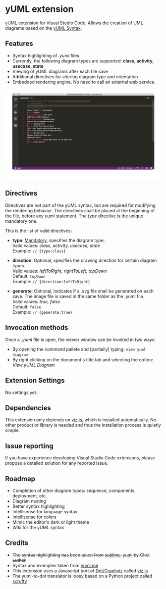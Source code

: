 # yUML extension
yUML extension for Visual Studio Code. Allows the creation of UML diagrams based on the [yUML Syntax](http://yuml.me/).

## Features
* Syntax highlighting of *.yuml* files
* Currently, the following diagram types are supported: **class, activity, usecase, state**
* Viewing of yUML diagrams after each file save
* Additional directives for altering diagram type and orientation
* Embedded rendering engine. No need to call an external web service.

![yUML extension screenshots](images/vscode-yuml.gif)

## Directives
Directives are not part of the yUML syntax, but are required for modifying the rendering behavior.
The directives shall be placed at the beginning of the file, before any yuml statement.
The *type* directive is the unique mandatory one.

This is the list of valid directives:

+ **type**: <u>Mandatory</u>, specifies the diagram type.    
  Valid values: *class, activity, usecase, state*  
  Example: `// {type:class}`

+ **direction**: Optional, specifies the drawing direction for certain diagram types.  
  Valid values: *leftToRight, rightToLeft, topDown*  
  Default: `topDown`  
  Example: `// {direction:leftToRight}`

+ **generate**: Optional, indicates if a *.svg* file shall be generated on each save. The image file is saved in the same folder as the .yuml file.  
  Valid values: *true, false*  
  Default: `false`  
  Example: `// {generate:true}`

## Invocation methods
Once a *.yuml* file is open, the viewer window can be invoked in two ways:
* By opening the command pallete and [partially] typing: `view yuml diagram`
* By right clicking on the document's title tab and selecting the option: *View yUML Diagram*

## Extension Settings
No settings yet.

## Dependencies
This extension only depends on [viz.js](https://github.com/mdaines/viz.js), which is installed automatically.
No other product or library is needed and thus the installation process is quietly simple.

## Issue reporting
If you have experience developing Visual Studio Code extensions, please propose a detailed solution for any reported issue.

## Roadmap
* Completion of other diagram types: sequence, components, deployment, etc.
* Diagram nesting
* Better syntax highlighting
* Intellisense for language syntax
* Intellisense for colors
* Mimic the editor's dark or light theme
* Wiki for the yUML syntax

## Credits
* ~~The syntax highlighting has been taken from [sublime-yuml](https://github.com/cluther/sublime-yuml) by Chet Luther~~
* Syntax and examples taken from [yuml.me](http://yuml.me/diagram/scruffy/class/samples)
* This extension uses a Javascript port of [Dot/Graphviz](http://www.graphviz.org/) called [viz.js](https://github.com/mdaines/viz.js)
* The yuml-to-dot translator is loosy based on a Python project called [scruffy](https://github.com/aivarsk/scruffy)
